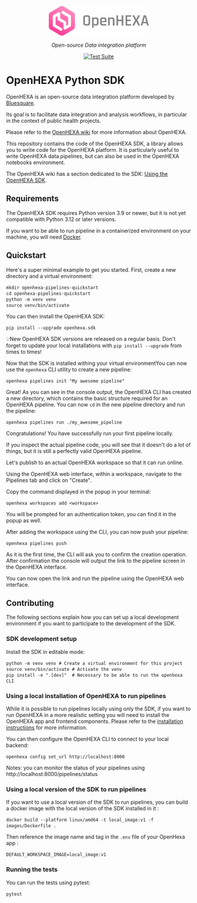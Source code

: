 <div align="center">
   <img alt="OpenHEXA Logo" src="https://raw.githubusercontent.com/BLSQ/openhexa-app/main/hexa/static/img/logo/logo_with_text_grey.svg" height="80">
</div>
<p align="center">
    <em>Open-source Data integration platform</em>
</p>
<p align="center">
   <a href="https://github.com/BLSQ/openhexa-app/actions/workflows/test.yml">
      <img alt="Test Suite" src="https://github.com/BLSQ/openhexa-sdk-python/actions/workflows/ci.yml/badge.svg">
   </a>
</p>

OpenHEXA Python SDK
===================

OpenHEXA is an open-source data integration platform developed by [Bluesquare](https://bluesquarehub.com).

Its goal is to facilitate data integration and analysis workflows, in particular in the context of public health 
projects.

Please refer to the [OpenHEXA wiki](https://github.com/BLSQ/openhexa/wiki/Home) for more information about OpenHEXA.

This repository contains the code of the OpenHEXA SDK, a library allows you to write code for the OpenHEXA platform. 
It is particularly useful to write OpenHEXA data pipelines, but can also be used in the OpenHEXA notebooks environment.

The OpenHEXA wiki has a section dedicated to the SDK: 
[Using the OpenHEXA SDK](https://github.com/BLSQ/openhexa/wiki/Using-the-OpenHEXA-SDK).

Requirements
------------

The OpenHEXA SDK requires Python version 3.9 or newer, but it is not yet compatible with Python 3.12 or later versions.

If you want to be able to run pipeline in a containerized environment on your machine, you will need 
[Docker](https://www.docker.com/).

Quickstart
----------

Here's a super minimal example to get you started. First, create a new directory and a virtual environment:

```shell
mkdir openhexa-pipelines-quickstart
cd openhexa-pipelines-quickstart
python -m venv venv
source venv/bin/activate
```

You can then install the OpenHEXA SDK:

```shell
pip install --upgrade openhexa.sdk
```

💡New OpenHEXA SDK versions are released on a regular basis. Don't forget to update your local installations with 
`pip install --upgrade` from times to times!

Now that the SDK is installed withing your virtual environmentYou can now use the `openhexa` CLI utility to create 
a new pipeline:

```shell
openhexa pipelines init "My awesome pipeline"
```

Great! As you can see in the console output, the OpenHEXA CLI has created a new directory, which contains the basic 
structure required for an OpenHEXA pipeline. You can now `cd` in the new pipeline directory and run the pipeline:

```shell
openhexa pipelines run ./my_awesome_pipeline
```

Congratulations! You have successfully run your first pipeline locally.

If you inspect the actual pipeline code, you will see that it doesn't do a lot of things, but it is still a perfectly 
valid OpenHEXA pipeline.

Let's publish to an actual OpenHEXA workspace so that it can run online.

Using the OpenHEXA web interface, within a workspace, navigate to the Pipelines tab and click on "Create".

Copy the command displayed in the popup in your terminal:

```shell
openhexa workspaces add <workspace>
```

You will be prompted for an authentication token, you can find it in the popup as well.

After adding the workspace using the CLI, you can now push your pipeline:

```shell
openhexa pipelines push 
```

As it is the first time, the CLI will ask you to confirm the creation operation. After confirmation the console will 
output the link to the pipeline screen in the OpenHEXA interface.

You can now open the link and run the pipeline using the OpenHEXA web interface.

Contributing
------------

The following sections explain how you can set up a local development environment if you want to participate to the 
development of the SDK.

### SDK development setup

Install the SDK in editable mode:

```shell
python -m venv venv # Create a virtual environment for this project
source venv/bin/activate # Activate the venv
pip install -e ".[dev]"  # Necessary to be able to run the openhexa CLI
```
### Using a local installation of OpenHEXA to run pipelines

While it is possible to run pipelines locally using only the SDK, if you want to run OpenHEXA in a more realistic 
setting you will need to install the OpenHEXA app and frontend components. Please refer to the 
[installation instructions](https://github.com/BLSQ/openhexa/wiki/Installation-instructions) for more information.

You can then configure the OpenHEXA CLI to connect to your local backend:

```shell
openhexa config set_url http://localhost:8000
```

Notes: you can monitor the status of your pipelines using http://localhost:8000/pipelines/status

### Using a local version of the SDK to run pipelines

If you want to use a local version of the SDK to run pipelines, you can build a docker image with the local version of the SDK installed in it :

```shell    
docker build --platform linux/amd64 -t local_image:v1 -f images/Dockerfile .
```

Then reference the image name and tag in the `.env` file of your OpenHexa app :

```
DEFAULT_WORKSPACE_IMAGE=local_image:v1
```

### Running the tests

You can run the tests using pytest:

```shell
pytest
```